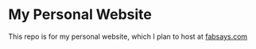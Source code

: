 My Personal Website
===================

This repo is for my personal website, which I plan to host at [fabsays.com](http://fabsays.com)
